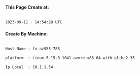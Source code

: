 
   
#### This Page Create at:

```bash

2023-09-11 - 14:54:28 UTC

```

#### Create By Machine:

```bash

Host Name : fv-az955-788

platform  : Linux-5.15.0-1041-azure-x86_64-with-glibc2.35

Ip Local  : 10.1.1.54

```

